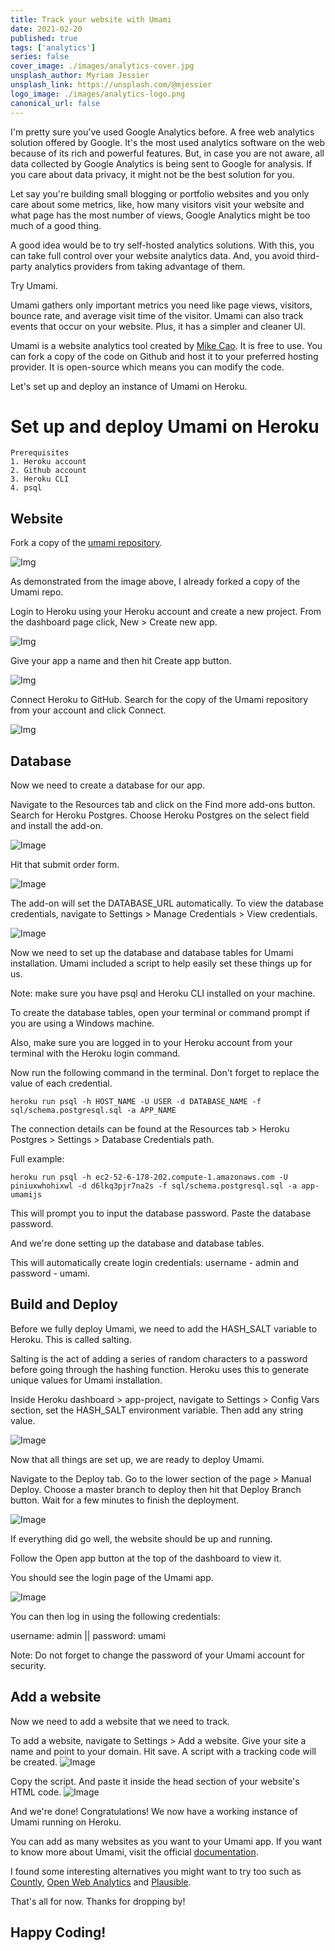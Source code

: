```yaml
---
title: Track your website with Umami
date: 2021-02-20
published: true
tags: ['analytics']
series: false
cover_image: ./images/analytics-cover.jpg
unsplash_author: Myriam Jessier
unsplash_link: https://unsplash.com/@mjessier
logo_image: ./images/analytics-logo.png
canonical_url: false
---
```


I'm pretty sure you've used Google Analytics before. A free web analytics solution offered by Google. It's the most used analytics software on the web because of its rich and powerful features. But, in case you are not aware, all data collected by Google Analytics is being sent to Google for analysis. If you care about data privacy, it might not be the best solution for you.

Let say you're building small blogging or portfolio websites and you only care about some metrics, like, how many visitors visit your website and what page has the most number of views, Google Analytics might be too much of a good thing.

A good idea would be to try self-hosted analytics solutions. With this, you can take full control over your website analytics data. And, you avoid third-party analytics providers from taking advantage of them.

Try Umami.

Umami gathers only important metrics you need like page views, visitors, bounce rate, and average visit time of the visitor. Umami can also track events that occur on your website. Plus, it has a simpler and cleaner UI.

Umami is a website analytics tool created by [Mike Cao](https://mikecao.com/). It is free to use. You can fork a copy of the code on Github and host it to your preferred hosting provider. It is open-source which means you can modify the code.

Let's set up and deploy an instance of Umami on Heroku.

# Set up and deploy Umami on Heroku

```shell
Prerequisites
1. Heroku account
2. Github account
3. Heroku CLI
4. psql
```

## Website

Fork a copy of the [umami repository](https://github.com/mikecao/umami).

![Img](https://i.imgur.com/0S72jxp.png)

As demonstrated from the image above, I already forked a copy of the Umami repo.

Login to Heroku using your Heroku account and create a new project. From the dashboard page click, New > Create new app.

![Img](https://i.imgur.com/cYCWXN6.png)

Give your app a name and then hit Create app button.

![Img](https://i.imgur.com/AVvoBAF.png)

Connect Heroku to GitHub. Search for the copy of the Umami repository from your account and click Connect.

![Img](https://i.imgur.com/DPcRhuu.png)

## Database

Now we need to create a database for our app.

Navigate to the Resources tab and click on the Find more add-ons button. Search for Heroku Postgres. Choose Heroku Postgres on the select field and install the add-on.

![Image](https://i.imgur.com/yOwX87b.png)

Hit that submit order form.

![Image](https://i.imgur.com/MtzdwT4.png)

The add-on will set the DATABASE_URL automatically. To view the database credentials, navigate to Settings > Manage Credentials > View credentials.

![Image](https://i.imgur.com/nuhwtaL.png)

Now we need to set up the database and database tables for Umami installation. Umami included a script to help easily set these things up for us.

Note: make sure you have psql and Heroku CLI installed on your machine.

To create the database tables, open your terminal or command prompt if you are using a Windows machine.

Also, make sure you are logged in to your Heroku account from your terminal with the Heroku login command.

Now run the following command in the terminal. Don't forget to replace the value of each credential.

```
heroku run psql -h HOST_NAME -U USER -d DATABASE_NAME -f sql/schema.postgresql.sql -a APP_NAME
```

The connection details can be found at the Resources tab > Heroku Postgres > Settings > Database Credentials path.

Full example:

```
heroku run psql -h ec2-52-6-178-202.compute-1.amazonaws.com -U piniuxwhohixwl -d d6lkq3pjr7na2s -f sql/schema.postgresql.sql -a app-umamijs
```

This will prompt you to input the database password. Paste the database password.

And we're done setting up the database and database tables.

This will automatically create login credentials: username - admin and password - umami.

## Build and Deploy

Before we fully deploy Umami, we need to add the HASH_SALT variable to Heroku. This is called salting.

Salting is the act of adding a series of random characters to a password before going through the hashing function. Heroku uses this to generate unique values for Umami installation.

Inside Heroku dashboard > app-project, navigate to Settings > Config Vars section, set the HASH_SALT environment variable. Then add any string value.

![Image](https://i.imgur.com/FC5Vuuc.png)

Now that all things are set up, we are ready to deploy Umami.

Navigate to the Deploy tab. Go to the lower section of the page > Manual Deploy. Choose a master branch to deploy then hit that Deploy Branch button. Wait for a few minutes to finish the deployment.

![Image](https://i.imgur.com/pCX2Mdu.png)

If everything did go well, the website should be up and running.

Follow the Open app button at the top of the dashboard to view it.

You should see the login page of the Umami app.

![Image](https://i.imgur.com/FXg2jXZ.png)

You can then log in using the following credentials:

username: admin || password: umami

Note: Do not forget to change the password of your Umami account for security.

## Add a website

Now we need to add a website that we need to track.

To add a website, navigate to Settings > Add a website. Give your site a name and point to your domain. Hit save. A script with a tracking code will be created.
![Image](https://i.imgur.com/O7WHXYu.png)

Copy the script. And paste it inside the head section of your website's HTML code.
![Image](https://i.imgur.com/Ufp85jc.png)

And we're done! Congratulations! We now have a working instance of Umami running on Heroku.

You can add as many websites as you want to your Umami app. If you want to know more about Umami, visit the official [documentation](https://umami.is/docs).

I found some interesting alternatives you might want to try too such as [Countly](https://count.ly/), [Open Web Analytics](http://www.openwebanalytics.com/) and [Plausible](https://plausible.io/open-source-website-analytics).

That's all for now. Thanks for dropping by!

## Happy Coding!
